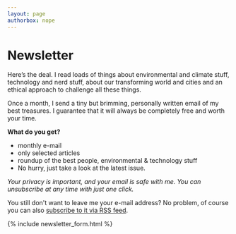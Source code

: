 ```yaml
---
layout: page
authorbox: nope
---
```


# Newsletter

Here’s the deal. I read loads of things about environmental and climate stuff, technology and nerd stuff, about our transforming world and cities and an ethical approach to challenge all these things.

Once a month, I send a tiny but brimming, personally written email of my best treasures. I guarantee that it will always be completely free and worth your time.

**What do you get?**

- monthly e-mail
- only selected articles
- roundup of the best people, environmental & technology stuff
- No hurry, just take a look at the latest issue.

*Your privacy is important, and your email is safe with me. You can unsubscribe at any time with just one click.*

You still don't want to leave me your e-mail address? No problem, of course you can also <a href="https://e.niklasjordan.com/campaigns-rss?a=N3Tyw2Bf4WvWyjGsl89TnnOgR1es9M&i=1">subscribe to it via RSS feed</a>.

{% include newsletter_form.html %}